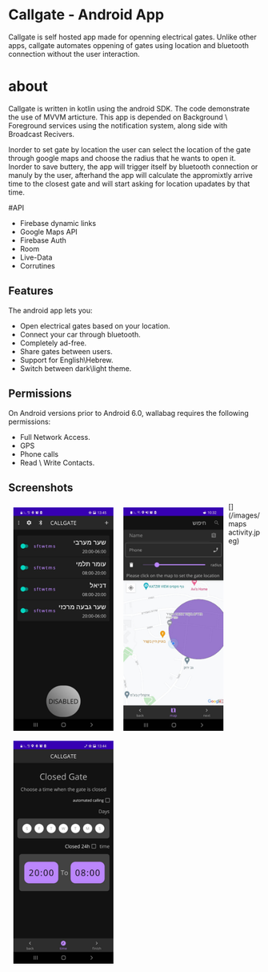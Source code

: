 # Callgate - Android App
Callgate is self hosted app made for openning electrical gates.
Unlike other apps, callgate automates oppening of gates using location and bluetooth connection without the user interaction.

# about
Callgate is written in kotlin using the android SDK.
The code demonstrate the use of MVVM articture.
This app is depended on Background \ Foreground services using the notification system, along side with Broadcast Recivers.

Inorder to set gate by location the user can select the location of the gate through google maps and choose the radius that he wants to open it.
Inorder to save buttery, the app will trigger itself by bluetooth connection or manuly by the user, afterhand the app will calculate the appromixtly arrive time to the closest gate and will start asking for location upadates by that time.





#API
- Firebase dynamic links
- Google Maps API
- Firebase Auth
- Room
- Live-Data
- Corrutines



## Features

The android app lets you:
- Open electrical gates based on your location.
- Connect your car through bluetooth.
- Completely ad-free.
- Share gates between users.
- Support for English\Hebrew.
- Switch between dark\light theme.

## Permissions
On Android versions prior to Android 6.0, wallabag requires the following permissions:
- Full Network Access.
- GPS
- Phone calls
- Read \ Write Contacts.


## Screenshots
[<img src="/images/main.jpeg" align="left"
width="200"
    hspace="10" vspace="10">](/images/main.jpeg)

[<img src="/images/maps activity.jpeg" align="left"
width="200"
    hspace="10" vspace="10">](/images/maps activity.jpeg)

[<img src="/images/settings.jpeg" align="left"
width="200"
    hspace="10" vspace="10">](/images/settings.jpeg)




